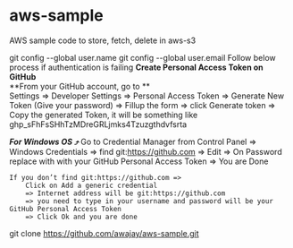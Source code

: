 # aws-sample
AWS sample code to store, fetch, delete in aws-s3

git config --global user.name <username>
git config --global user.email <email>
Follow below process if authentication is failing 
  **Create Personal Access Token on GitHub**<br>
     **From your GitHub account, go to **<br>
   Settings => Developer Settings 
                => Personal Access Token 
                => Generate New Token (Give your password) 
                => Fillup the form 
                => click Generate token 
                => Copy the generated Token, 
  it will be something like ghp_sFhFsSHhTzMDreGRLjmks4Tzuzgthdvfsrta
  
  _**For Windows OS ⤴**_
    Go to 
    Credential Manager from Control Panel 
        => Windows Credentials 
        => find git:https://github.com 
        => Edit 
        => On Password replace with with your GitHub Personal Access Token 
        => You are Done
    
    If you don’t find git:https://github.com => 
        Click on Add a generic credential 
        => Internet address will be git:https://github.com 
        => you need to type in your username and password will be your GitHub Personal Access Token 
        => Click Ok and you are done
  
git clone https://github.com/awajay/aws-sample.git

